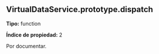 ## VirtualDataService.prototype.dispatch

**Tipo:** function

**Índice de propiedad:** 2

Por documentar.



